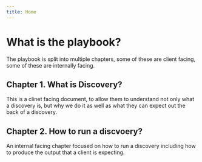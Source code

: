```yaml
---
title: Home
---
```


# What is the playbook?
The playbook is split into multiple chapters, some of these are client facing, some of these are internally facing.

## Chapter 1. What is Discovery?
This is a clinet facing document, to allow them to understand not only what a discovery is, but why we do it as well as what they can expect out the back of a discovery.

## Chapter 2. How to run a discvoery?
An internal facing chapter focused on how to run a discovery including how to produce the output that a client is expecting.
